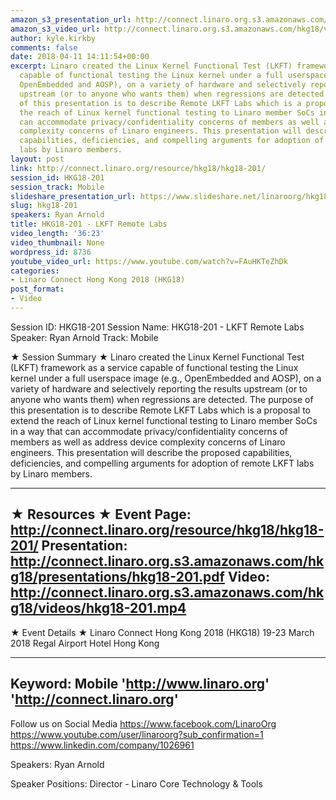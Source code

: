 ```yaml
---
amazon_s3_presentation_url: http://connect.linaro.org.s3.amazonaws.com/hkg18/presentations/hkg18-201.pdf
amazon_s3_video_url: http://connect.linaro.org.s3.amazonaws.com/hkg18/videos/hkg18-201.mp4
author: kyle.kirkby
comments: false
date: 2018-04-11 14:11:54+00:00
excerpt: Linaro created the Linux Kernel Functional Test (LKFT) framework as a service
  capable of functional testing the Linux kernel under a full userspace image (e.g.,
  OpenEmbedded and AOSP), on a variety of hardware and selectively reporting the results
  upstream (or to anyone who wants them) when regressions are detected. The purpose
  of this presentation is to describe Remote LKFT Labs which is a proposal to extend
  the reach of Linux kernel functional testing to Linaro member SoCs in a way that
  can accommodate privacy/confidentiality concerns of members as well as address device
  complexity concerns of Linaro engineers. This presentation will describe the proposed
  capabilities, deficiencies, and compelling arguments for adoption of remote LKFT
  labs by Linaro members.
layout: post
link: http://connect.linaro.org/resource/hkg18/hkg18-201/
session_id: HKG18-201
session_track: Mobile
slideshare_presentation_url: https://www.slideshare.net/linaroorg/hkg18201-lkft-remote-labs
slug: hkg18-201
speakers: Ryan Arnold
title: HKG18-201 - LKFT Remote Labs
video_length: '36:23'
video_thumbnail: None
wordpress_id: 8736
youtube_video_url: https://www.youtube.com/watch?v=FAuHKTeZhDk
categories:
- Linaro Connect Hong Kong 2018 (HKG18)
post_format:
- Video
---
```


Session ID: HKG18-201
Session Name: HKG18-201 - LKFT Remote Labs
Speaker: Ryan Arnold
Track: Mobile


★ Session Summary ★
Linaro created the Linux Kernel Functional Test (LKFT) framework as a service capable of functional testing the Linux kernel under a full userspace image (e.g., OpenEmbedded and AOSP), on a variety of hardware and selectively reporting the results upstream (or to anyone who wants them) when regressions are detected. The purpose of this presentation is to describe Remote LKFT Labs which is a proposal to extend the reach of Linux kernel functional testing to Linaro member SoCs in a way that can accommodate privacy/confidentiality concerns of members as well as address device complexity concerns of Linaro engineers. This presentation will describe the proposed capabilities, deficiencies, and compelling arguments for adoption of remote LKFT labs by Linaro members.

---------------------------------------------------
★ Resources ★
Event Page: http://connect.linaro.org/resource/hkg18/hkg18-201/
Presentation: http://connect.linaro.org.s3.amazonaws.com/hkg18/presentations/hkg18-201.pdf
Video: http://connect.linaro.org.s3.amazonaws.com/hkg18/videos/hkg18-201.mp4
 ---------------------------------------------------
★ Event Details ★
Linaro Connect Hong Kong 2018 (HKG18)
19-23 March 2018 
Regal Airport Hotel Hong Kong

---------------------------------------------------
Keyword: Mobile
'http://www.linaro.org'
'http://connect.linaro.org'
---------------------------------------------------
Follow us on Social Media
https://www.facebook.com/LinaroOrg
https://www.youtube.com/user/linaroorg?sub_confirmation=1
https://www.linkedin.com/company/1026961

Speakers: Ryan Arnold

Speaker Positions: Director - Linaro Core Technology & Tools


